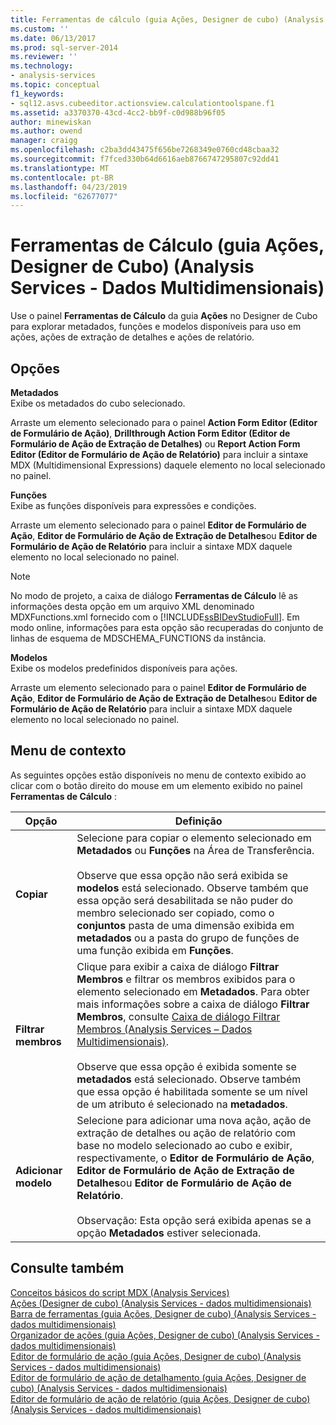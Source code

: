 ```yaml
---
title: Ferramentas de cálculo (guia Ações, Designer de cubo) (Analysis Services - dados multidimensionais) | Microsoft Docs
ms.custom: ''
ms.date: 06/13/2017
ms.prod: sql-server-2014
ms.reviewer: ''
ms.technology:
- analysis-services
ms.topic: conceptual
f1_keywords:
- sql12.asvs.cubeeditor.actionsview.calculationtoolspane.f1
ms.assetid: a3370370-43cd-4cc2-bb9f-c0d988b96f05
author: minewiskan
ms.author: owend
manager: craigg
ms.openlocfilehash: c2ba3dd43475f656be7268349e0760cd48cbaa32
ms.sourcegitcommit: f7fced330b64d6616aeb8766747295807c92dd41
ms.translationtype: MT
ms.contentlocale: pt-BR
ms.lasthandoff: 04/23/2019
ms.locfileid: "62677077"
---
```

# <a name="calculation-tools-actions-tab-cube-designer-analysis-services---multidimensional-data"></a>Ferramentas de Cálculo (guia Ações, Designer de Cubo) (Analysis Services - Dados Multidimensionais)
  Use o painel **Ferramentas de Cálculo** da guia **Ações** no Designer de Cubo para explorar metadados, funções e modelos disponíveis para uso em ações, ações de extração de detalhes e ações de relatório.  
  
## <a name="options"></a>Opções  
 **Metadados**  
 Exibe os metadados do cubo selecionado.  
  
 Arraste um elemento selecionado para o painel **Action Form Editor (Editor de Formulário de Ação)**, **Drillthrough Action Form Editor (Editor de Formulário de Ação de Extração de Detalhes)** ou **Report Action Form Editor (Editor de Formulário de Ação de Relatório)** para incluir a sintaxe MDX (Multidimensional Expressions) daquele elemento no local selecionado no painel.  
  
 **Funções**  
 Exibe as funções disponíveis para expressões e condições.  
  
 Arraste um elemento selecionado para o painel **Editor de Formulário de Ação**, **Editor de Formulário de Ação de Extração de Detalhes**ou **Editor de Formulário de Ação de Relatório** para incluir a sintaxe MDX daquele elemento no local selecionado no painel.  
  
> [!NOTE]  
>  No modo de projeto, a caixa de diálogo **Ferramentas de Cálculo** lê as informações desta opção em um arquivo XML denominado MDXFunctions.xml fornecido com o [!INCLUDE[ssBIDevStudioFull](../includes/ssbidevstudiofull-md.md)]. Em modo online, informações para esta opção são recuperadas do conjunto de linhas de esquema de MDSCHEMA_FUNCTIONS da instância.  
  
 **Modelos**  
 Exibe os modelos predefinidos disponíveis para ações.  
  
 Arraste um elemento selecionado para o painel **Editor de Formulário de Ação**, **Editor de Formulário de Ação de Extração de Detalhes**ou **Editor de Formulário de Ação de Relatório** para incluir a sintaxe MDX daquele elemento no local selecionado no painel.  
  
## <a name="context-menu"></a>Menu de contexto  
 As seguintes opções estão disponíveis no menu de contexto exibido ao clicar com o botão direito do mouse em um elemento exibido no painel **Ferramentas de Cálculo** :  
  
|Opção|Definição|  
|------------|----------------|  
|**Copiar**|Selecione para copiar o elemento selecionado em **Metadados** ou **Funções** na Área de Transferência.<br /><br /> Observe que essa opção não será exibida se **modelos** está selecionado. Observe também que essa opção será desabilitada se não puder do membro selecionado ser copiado, como o **conjuntos** pasta de uma dimensão exibida em **metadados** ou a pasta do grupo de funções de uma função exibida em  **Funções**.|  
|**Filtrar membros**|Clique para exibir a caixa de diálogo **Filtrar Membros** e filtrar os membros exibidos para o elemento selecionado em **Metadados**. Para obter mais informações sobre a caixa de diálogo **Filtrar Membros**, consulte [Caixa de diálogo Filtrar Membros &#40;Analysis Services – Dados Multidimensionais&#41;](filter-members-dialog-box-analysis-services-multidimensional-data.md).<br /><br /> Observe que essa opção é exibida somente se **metadados** está selecionado. Observe também que essa opção é habilitada somente se um nível de um atributo é selecionado na **metadados**.|  
|**Adicionar modelo**|Selecione para adicionar uma nova ação, ação de extração de detalhes ou ação de relatório com base no modelo selecionado ao cubo e exibir, respectivamente, o **Editor de Formulário de Ação**, **Editor de Formulário de Ação de Extração de Detalhes**ou **Editor de Formulário de Ação de Relatório**.<br /><br /> Observação: Esta opção será exibida apenas se a opção **Metadados** estiver selecionada.|  
  
## <a name="see-also"></a>Consulte também  
 [Conceitos básicos do script MDX &#40;Analysis Services&#41;](multidimensional-models/mdx/mdx-scripting-fundamentals-analysis-services.md)   
 [Ações &#40;Designer de cubo&#41; &#40;Analysis Services - dados multidimensionais&#41;](actions-cube-designer-analysis-services-multidimensional-data.md)   
 [Barra de ferramentas &#40;guia Ações, Designer de cubo&#41; &#40;Analysis Services - dados multidimensionais&#41;](toolbar-actions-tab-cube-designer-analysis-services-multidimensional-data.md)   
 [Organizador de ações &#40;guia Ações, Designer de cubo&#41; &#40;Analysis Services - dados multidimensionais&#41;](action-organizer-cube-designer-analysis-services-multidimensional-data.md)   
 [Editor de formulário de ação &#40;guia Ações, Designer de cubo&#41; &#40;Analysis Services - dados multidimensionais&#41;](action-form-editor-cube-designer-analysis-services-multidimensional-data.md)   
 [Editor de formulário de ação de detalhamento &#40;guia Ações, Designer de cubo&#41; &#40;Analysis Services - dados multidimensionais&#41;](drillthrough-action-form-editor-cube-designer-analysis-services-multidimensional-data.md)   
 [Editor de formulário de ação de relatório &#40;guia Ações, Designer de cubo&#41; &#40;Analysis Services - dados multidimensionais&#41;](report-action-form-editor-cube-designer-analysis-services-multidimensional-data.md)  
  
  
